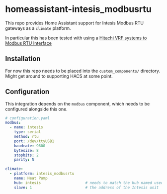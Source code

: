 # homeassistant-intesis_modbusrtu

This repo provides Home Assistant support for Intesis Modbus RTU gateways as a `climate` platform.

In particular this has been tested with using a [Hitachi VRF systems to Modbus RTU Interface](https://www.intesis.com/products/ac-interfaces/hitachi-gateways/hitachi-modbus-vrf-hi-rc-mbs-1?ordercode=INMBSHIT001R000)

## Installation
For now this repo needs to be placed into the `custom_components/` directory. Might get around to supporting HACS at some point.

## Configuration

This integration depends on the `modbus` component, which needs to be configured alongside this one.

```yaml
# configuration.yaml
modbus:
  - name: intesis
    type: serial
    method: rtu
    port: /dev/ttyUSB1
    baudrate: 9600
    bytesize: 8
    stopbits: 2
    parity: N
    
climate:
  - platform: intesis_modbusrtu
    name: Heat Pump
    hub: intesis                    # needs to match the hub named used above
    slave: 1                        # the address of the Intesis unit
```
